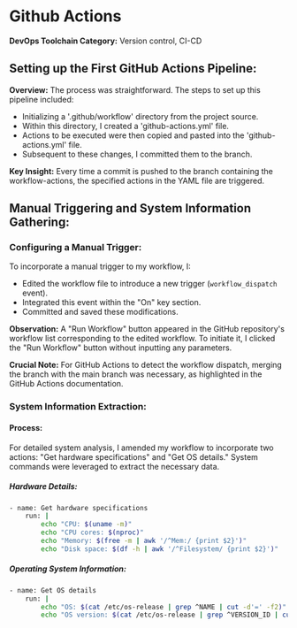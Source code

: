 # Github Actions

**DevOps Toolchain Category:** Version control, CI-CD

## Setting up the First GitHub Actions Pipeline:

**Overview:** The process was straightforward. The steps to set up this pipeline included:

- Initializing a '.github/workflow' directory from the project source.
- Within this directory, I created a 'github-actions.yml' file.
- Actions to be executed were then copied and pasted into the 'github-actions.yml' file.
- Subsequent to these changes, I committed them to the branch.

**Key Insight:** Every time a commit is pushed to the branch containing the workflow-actions, the specified actions in the YAML file are triggered.

## Manual Triggering and System Information Gathering:

### Configuring a Manual Trigger:

To incorporate a manual trigger to my workflow, I:

- Edited the workflow file to introduce a new trigger (`workflow_dispatch` event).
- Integrated this event within the "On" key section.
- Committed and saved these modifications.

**Observation:** A "Run Workflow" button appeared in the GitHub repository's workflow list corresponding to the edited workflow. To initiate it, I clicked the "Run Workflow" button without inputting any parameters.

**Crucial Note:** For GitHub Actions to detect the workflow dispatch, merging the branch with the main branch was necessary, as highlighted in the GitHub Actions documentation.

### System Information Extraction:

#### Process:

For detailed system analysis, I amended my workflow to incorporate two actions: "Get hardware specifications" and "Get OS details." System commands were leveraged to extract the necessary data.

##### Hardware Details:

```sh
- name: Get hardware specifications
    run: |
        echo "CPU: $(uname -m)"
        echo "CPU cores: $(nproc)"
        echo "Memory: $(free -m | awk '/^Mem:/ {print $2}')"
        echo "Disk space: $(df -h | awk '/^Filesystem/ {print $2}')"
```

##### Operating System Information:

```sh
- name: Get OS details
    run: |
        echo "OS: $(cat /etc/os-release | grep ^NAME | cut -d'=' -f2)"
        echo "OS version: $(cat /etc/os-release | grep ^VERSION_ID | cut -d'=' -f2)"
```
